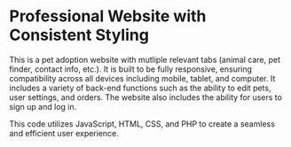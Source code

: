 <html>
 <body>
    <h1>Professional Website with Consistent Styling</h1>
    <p> This is a pet adoption website with mutliple relevant tabs (animal care, pet finder, contact info, etc.). It is built to be fully responsive, ensuring compatibility across all devices including mobile, tablet, and computer. It includes a variety of back-end functions such as the ability to edit pets, user settings, and orders. The website also includes the ability for users to sign up and log in.</p>
    <p>This code utilizes JavaScript, HTML, CSS, and PHP to create a seamless and efficient user experience.</p>
  </body>
</html>
